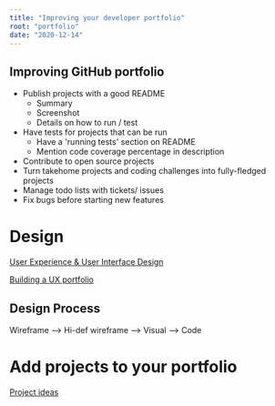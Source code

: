 ```yaml
---
title: "Improving your developer portfolio"
root: "portfolio"
date: "2020-12-14"
---
```



## Improving GitHub portfolio 
- Publish projects with a good README
    - Summary
    - Screenshot
    - Details on how to run / test
- Have tests for projects that can be run
  - Have a 'running tests' section on README
  - Mention code coverage percentage in description
- Contribute to open source projects
- Turn takehome projects and coding challenges into fully-fledged projects
- Manage todo lists with tickets/ issues
- Fix bugs before starting new features

# Design

[User Experience & User Interface Design](/ux-ui)

[Building a UX portfolio](/ux-portfolio)

## Design Process

Wireframe --> Hi-def wireframe --> Visual --> Code
# Add projects to your portfolio

[Project ideas](/projects)